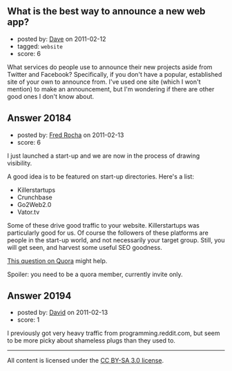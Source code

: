 ## What is the best way to announce a new web app?

- posted by: [Dave](https://stackexchange.com/users/-1/7818-dave) on 2011-02-12
- tagged: `website`
- score: 6

What services do people use to announce their new projects aside from Twitter and Facebook?  Specifically, if you don't have a popular, established site of your own to announce from.  I've used one site (which I won't mention) to make an announcement, but I'm wondering if there are other good ones I don't know about.


## Answer 20184

- posted by: [Fred Rocha](https://stackexchange.com/users/-1/7574-fred-rocha) on 2011-02-13
- score: 6

<p>I just launched a start-up and we are now in the process of drawing visibility. </p>

<p>A good idea is to be featured on start-up directories. Here's a list:</p>

<ul>
<li>Killerstartups</li>
<li>Crunchbase</li>
<li>Go2Web2.0 </li>
<li>Vator.tv</li>
</ul>

<p>Some of these drive good traffic to your website. Killerstartups was particularly good for us. Of course the followers of these platforms are people in the start-up world, and not necessarily your target group. Still, you will get seen, and harvest some useful SEO goodness.</p>

<p><a href="http://www.quora.com/Startups/What-are-some-techniques-startups-use-to-initially-draw-attention-to-their-product" rel="nofollow">This question on Quora</a> might help. </p>

<p>Spoiler: you need to be a quora member, currently invite only.</p>



## Answer 20194

- posted by: [David](https://stackexchange.com/users/-1/5460-david) on 2011-02-13
- score: 1

I previously got very heavy traffic from programming.reddit.com, but seem to be more picky about shameless plugs than they used to.



---

All content is licensed under the [CC BY-SA 3.0 license](https://creativecommons.org/licenses/by-sa/3.0/).
